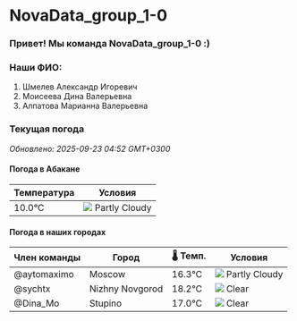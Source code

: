 # NovaData_group_1-0
### Привет! Мы команда NovaData_group_1-0 :)

### Наши ФИО:
1. Шмелев Александр Игоревич
2. Моисеева Дина Валерьевна
3. Алпатова Марианна Валерьевна

### Текущая погода
<!-- WEATHER:START -->
_Обновлено: 2025-09-23 04:52 GMT+0300_

#### Погода в Абакане

| Температура | Условия |
|-------------|----------|
| 10.0°C     | ![](https://cdn.weatherapi.com/weather/64x64/day/116.png) Partly Cloudy |

#### Погода в наших городах

| Член команды  | Город               | 🌡️ Темп.  | Условия          |
|---------------|---------------------|-----------|--------------------|
| @aytomaximo    | Moscow              |   16.3°C | ![](https://cdn.weatherapi.com/weather/64x64/night/116.png) Partly Cloudy |
| @sychtx        | Nizhny Novgorod     |   18.2°C | ![](https://cdn.weatherapi.com/weather/64x64/night/113.png) Clear        |
| @Dina_Mo       | Stupino             |   17.0°C | ![](https://cdn.weatherapi.com/weather/64x64/night/113.png) Clear        |

<!-- WEATHER:END -->
